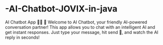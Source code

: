 # -AI-Chatbot-JOVIX-in-java
AI Chatbot App 🤖💬  🚀 Welcome to AI Chatbot, your friendly AI-powered conversation partner! This app allows you to chat with an intelligent AI and get instant responses. Just type your message, hit send 📩, and watch the AI reply in seconds!
